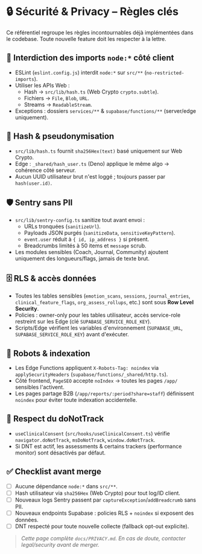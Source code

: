 # 🔒 Sécurité & Privacy – Règles clés

Ce référentiel regroupe les règles incontournables déjà implémentées dans le codebase. Toute nouvelle feature doit les respecter à la lettre.

## 🚫 Interdiction des imports `node:*` côté client
- ESLint (`eslint.config.js`) interdit `node:*` sur `src/**` (`no-restricted-imports`).
- Utiliser les APIs Web :
  - Hash → `src/lib/hash.ts` (Web Crypto `crypto.subtle`).
  - Fichiers → `File`, `Blob`, `URL`.
  - Streams → `ReadableStream`.
- Exceptions : dossiers `services/**` & `supabase/functions/**` (server/edge uniquement).

## 🔐 Hash & pseudonymisation
- `src/lib/hash.ts` fournit `sha256Hex(text)` basé uniquement sur Web Crypto.
- Edge : `_shared/hash_user.ts` (Deno) applique le même algo → cohérence côté serveur.
- Aucun UUID utilisateur brut n'est loggé ; toujours passer par `hash(user.id)`.

## 🛡️ Sentry sans PII
- `src/lib/sentry-config.ts` sanitize tout avant envoi :
  - URLs tronquées (`sanitizeUrl`).
  - Payloads JSON purgés (`sanitizeData`, `sensitiveKeyPattern`).
  - `event.user` réduit à `{ id, ip_address }` si présent.
  - Breadcrumbs limités à 50 items et `message` scrub.
- Les modules sensibles (Coach, Journal, Community) ajoutent uniquement des longueurs/flags, jamais de texte brut.

## 🗄️ RLS & accès données
- Toutes les tables sensibles (`emotion_scans`, `sessions`, `journal_entries`, `clinical_feature_flags`, `org_assess_rollups`, etc.) sont sous **Row Level Security**.
- Policies : owner-only pour les tables utilisateur, accès service-role restreint sur les Edge (clé `SUPABASE_SERVICE_ROLE_KEY`).
- Scripts/Edge vérifient les variables d'environnement (`SUPABASE_URL`, `SUPABASE_SERVICE_ROLE_KEY`) avant d'exécuter.

## 🤖 Robots & indexation
- Les Edge Functions appliquent `X-Robots-Tag: noindex` via `applySecurityHeaders` (`supabase/functions/_shared/http.ts`).
- Côté frontend, `PageSEO` accepte `noIndex` → toutes les pages `/app/` sensibles l'activent.
- Les pages partage B2B (`/app/reports/:period?share=staff`) définissent `noindex` pour éviter toute indexation accidentelle.

## 🙅 Respect du doNotTrack
- `useClinicalConsent` (`src/hooks/useClinicalConsent.ts`) vérifie `navigator.doNotTrack`, `msDoNotTrack`, `window.doNotTrack`.
- Si DNT est actif, les assessments & certains trackers (performance monitor) sont désactivés par défaut.

## ✅ Checklist avant merge
- [ ] Aucune dépendance `node:*` dans `src/**`.
- [ ] Hash utilisateur via `sha256Hex` (Web Crypto) pour tout log/ID client.
- [ ] Nouveaux logs Sentry passent par `captureException`/`addBreadcrumb` sans PII.
- [ ] Nouveaux endpoints Supabase : policies RLS + `noindex` si exposent des données.
- [ ] DNT respecté pour toute nouvelle collecte (fallback opt-out explicite).

> _Cette page complète `docs/PRIVACY.md`. En cas de doute, contacter legal/security avant de merger._
